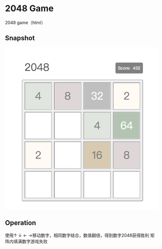 # 2048 Game
2048 game（html）

## Snapshot
![image](https://github.com/gaograce/2048/raw/master/images/screen.png)

## Operation
使用↑ ↓ ← →移动数字，相同数字结合，数值翻倍，得到数字2048获得胜利
矩阵内填满数字游戏失败

